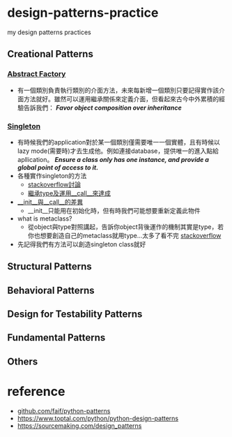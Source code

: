 # design-patterns-practice
my design patterns practices

## Creational Patterns

### [Abstract Factory](creational-patterns/abstract_factory.py)
- 有一個類別負責執行類別的介面方法，未來每新增一個類別只要記得實作該介面方法就好。雖然可以運用繼承關係來定義介面，但看起來古今中外累積的經驗告訴我們： ***Favor object composition over inheritance***

### [Singleton](creational-patterns/singleton.py)
- 有時候我們的application對於某一個類別僅需要唯一一個實體，且有時候以lazy mode(需要時)才去生成他。例如連接database，提供唯一的進入點給apllication。 ***Ensure a class only has one instance, and provide a global point of access to it.***
- 各種實作singleton的方法
    - [stackoverflow討論](https://stackoverflow.com/questions/6760685/creating-a-singleton-in-python)
    - [繼承type及運用__call__來達成](https://sourcemaking.com/design_patterns/singleton/python/1)
- [__init__與__call__的差異](https://stackoverflow.com/questions/9663562/what-is-the-difference-between-init-and-call-in-python)
    - __init__只能用在初始化時，但有時我們可能想要重新定義此物件
- what is metaclass?
    - 從object與type對照講起，告訴你object背後運作的機制其實是type，若你也想要創造自己的metaclass就用type...太多了看不完 [stackoverflow](https://stackoverflow.com/a/6581949/8694937)
- 先記得我們有方法可以創造singleton class就好



## Structural Patterns

## Behavioral Patterns

## Design for Testability Patterns

## Fundamental Patterns

## Others


# reference
- [github.com/faif/python-patterns](https://github.com/faif/python-patterns)
- https://www.toptal.com/python/python-design-patterns
- https://sourcemaking.com/design_patterns